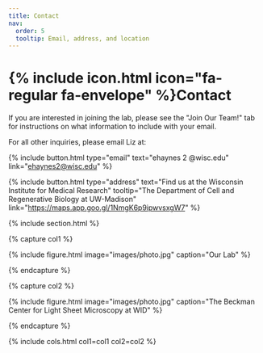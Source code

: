 ```yaml
---
title: Contact
nav:
  order: 5
  tooltip: Email, address, and location
---
```


# {% include icon.html icon="fa-regular fa-envelope" %}Contact

If you are interested in joining the lab, please see the "Join Our Team!" tab for instructions on what information to include with your email.

For all other inquiries, please email Liz at:

{%
  include button.html
  type="email"
  text="ehaynes 2 @wisc.edu"
  link="ehaynes2@wisc.edu"
%}

{%
  include button.html
  type="address"
  text="Find us at the Wisconsin Institute for Medical Research"
  tooltip="The Department of Cell and Regenerative Biology at UW-Madison"
  link="https://maps.app.goo.gl/1NmgK6p9ipwvsxgW7"
%}

{% include section.html %}

{% capture col1 %}

{%
  include figure.html
  image="images/photo.jpg"
  caption="Our Lab"
%}

{% endcapture %}

{% capture col2 %}

{%
  include figure.html
  image="images/photo.jpg"
  caption="The Beckman Center for Light Sheet Microscopy at WID"
%}

{% endcapture %}

{% include cols.html col1=col1 col2=col2 %}

